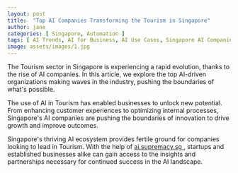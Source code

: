 ```yaml
---
layout: post
title:  "Top AI Companies Transforming the Tourism in Singapore"
author: jane
categories: [ Singapore, Automation ]
tags: [ AI Trends, AI for Business, AI Use Cases, Singapore AI Companies, AI Companies ]
image: assets/images/1.jpg
---
```


The Tourism sector in Singapore is experiencing a rapid evolution, thanks to the rise of AI companies. In this article, we explore the top AI-driven organizations making waves in the industry, pushing the boundaries of what's possible.

The use of AI in Tourism has enabled businesses to unlock new potential. From enhancing customer experiences to optimizing internal processes, Singapore's AI companies are pushing the boundaries of innovation to drive growth and improve outcomes.

Singapore's thriving AI ecosystem provides fertile ground for companies looking to lead in Tourism. With the help of <a href="https://ai.supremacy.sg" target="_blank"> ai.supremacy.sg </a>, startups and established businesses alike can gain access to the insights and partnerships necessary for continued success in the AI landscape.
